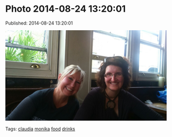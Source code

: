 
# Photo 2014-08-24 13:20:01

Published: 2014-08-24 13:20:01

![](95636419257-0.jpg)

Tags: [claudia](tag-claudia.md) [monika](tag-monika.md) [food](tag-food.md) [drinks](tag-drinks.md)

